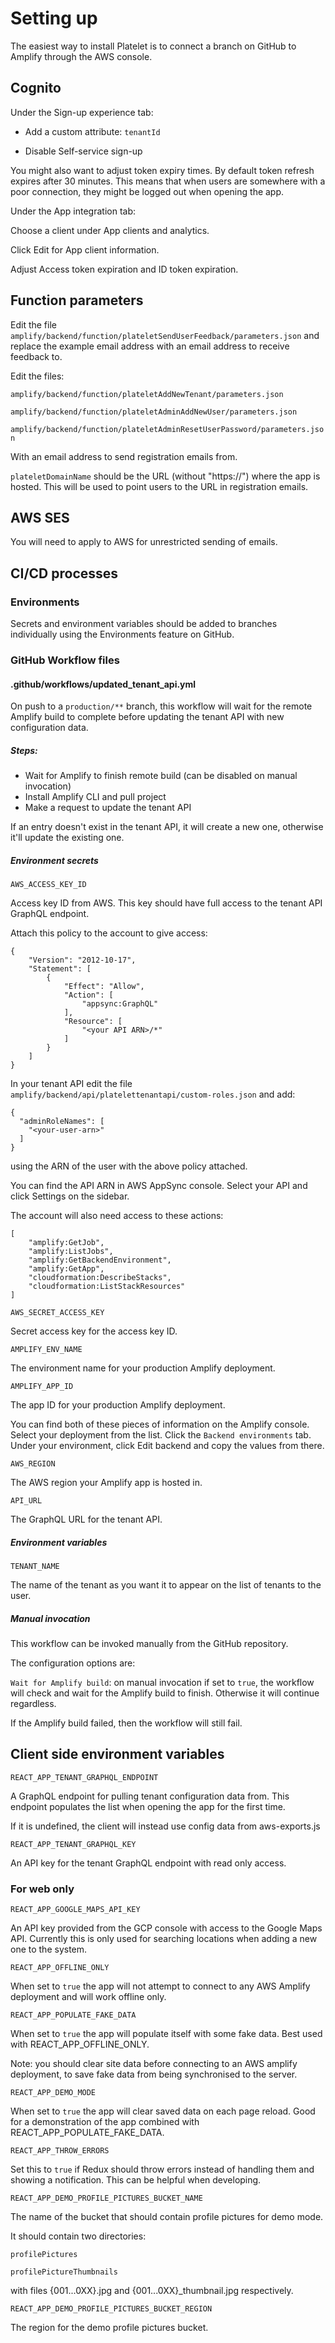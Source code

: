 # Setting up

The easiest way to install Platelet is to connect a branch on GitHub to Amplify through the AWS console.

## Cognito

Under the Sign-up experience tab:

- Add a custom attribute: `tenantId`

- Disable Self-service sign-up

You might also want to adjust token expiry times. By default token refresh expires after 30 minutes. This means that when users are somewhere with a poor connection, they might be logged out when opening the app.

Under the App integration tab:

Choose a client under App clients and analytics.

Click Edit for App client information.

Adjust Access token expiration and ID token expiration.

## Function parameters

Edit the file `amplify/backend/function/plateletSendUserFeedback/parameters.json` and replace the example email address with an email address to receive feedback to.

Edit the files:

`amplify/backend/function/plateletAddNewTenant/parameters.json`

`amplify/backend/function/plateletAdminAddNewUser/parameters.json`

`amplify/backend/function/plateletAdminResetUserPassword/parameters.json`

With an email address to send registration emails from.

`plateletDomainName` should be the URL (without "https://") where the app is hosted. This will be used to point users to the URL in registration emails.

## AWS SES

You will need to apply to AWS for unrestricted sending of emails.

## CI/CD processes

### Environments

Secrets and environment variables should be added to branches individually using the Environments feature on GitHub.

### GitHub Workflow files

#### .github/workflows/updated_tenant_api.yml

On push to a `production/**` branch, this workflow will wait for the remote Amplify build to complete before updating the tenant API with new configuration data.

##### Steps:

- Wait for Amplify to finish remote build (can be disabled on manual invocation)
- Install Amplify CLI and pull project
- Make a request to update the tenant API

If an entry doesn't exist in the tenant API, it will create a new one, otherwise it'll update the existing one.

##### Environment secrets

`AWS_ACCESS_KEY_ID`

Access key ID from AWS. This key should have full access to the tenant API GraphQL endpoint.

Attach this policy to the account to give access:

```
{
    "Version": "2012-10-17",
    "Statement": [
        {
            "Effect": "Allow",
            "Action": [
                "appsync:GraphQL"
            ],
            "Resource": [
                "<your API ARN>/*"
            ]
        }
    ]
}
```

In your tenant API edit the file `amplify/backend/api/platelettenantapi/custom-roles.json` and add:

```
{
  "adminRoleNames": [
    "<your-user-arn>"
  ]
}
```

using the ARN of the user with the above policy attached.

You can find the API ARN in AWS AppSync console. Select your API and click Settings on the sidebar.

The account will also need access to these actions:

```
[
    "amplify:GetJob",
    "amplify:ListJobs",
    "amplify:GetBackendEnvironment",
    "amplify:GetApp",
    "cloudformation:DescribeStacks",
    "cloudformation:ListStackResources"
]
```

`AWS_SECRET_ACCESS_KEY`

Secret access key for the access key ID.

`AMPLIFY_ENV_NAME`

The environment name for your production Amplify deployment.

`AMPLIFY_APP_ID`

The app ID for your production Amplify deployment.

You can find both of these pieces of information on the Amplify console. Select your deployment from the list.
Click the `Backend environments` tab. Under your environment, click Edit backend and copy the values from there.

`AWS_REGION`

The AWS region your Amplify app is hosted in.

`API_URL`

The GraphQL URL for the tenant API.

##### Environment variables

`TENANT_NAME`

The name of the tenant as you want it to appear on the list of tenants to the user.

##### Manual invocation

This workflow can be invoked manually from the GitHub repository.

The configuration options are:

`Wait for Amplify build`: on manual invocation if set to `true`, the workflow will check and wait for the Amplify build to finish. Otherwise it will continue regardless.

If the Amplify build failed, then the workflow will still fail.

## Client side environment variables

`REACT_APP_TENANT_GRAPHQL_ENDPOINT`

A GraphQL endpoint for pulling tenant configuration data from. This endpoint populates the list when opening the app for the first time.

If it is undefined, the client will instead use config data from aws-exports.js

`REACT_APP_TENANT_GRAPHQL_KEY`

An API key for the tenant GraphQL endpoint with read only access.

### For web only

`REACT_APP_GOOGLE_MAPS_API_KEY`

An API key provided from the GCP console with access to the Google Maps API. Currently this is only used for searching locations when adding a new one to the system.

`REACT_APP_OFFLINE_ONLY`

When set to `true` the app will not attempt to connect to any AWS Amplify deployment and will work offline only.

`REACT_APP_POPULATE_FAKE_DATA`

When set to `true` the app will populate itself with some fake data. Best used with REACT_APP_OFFLINE_ONLY.

Note: you should clear site data before connecting to an AWS amplify deployment, to save fake data from being synchronised to the server.

`REACT_APP_DEMO_MODE`

When set to `true` the app will clear saved data on each page reload. Good for a demonstration of the app combined with REACT_APP_POPULATE_FAKE_DATA.

`REACT_APP_THROW_ERRORS`

Set this to `true` if Redux should throw errors instead of handling them and showing a notification. This can be helpful when developing.

`REACT_APP_DEMO_PROFILE_PICTURES_BUCKET_NAME`

The name of the bucket that should contain profile pictures for demo mode.

It should contain two directories:

`profilePictures`

`profilePictureThumbnails`

with files {001...0XX}.jpg and {001...0XX}\_thumbnail.jpg respectively.

`REACT_APP_DEMO_PROFILE_PICTURES_BUCKET_REGION`

The region for the demo profile pictures bucket.
